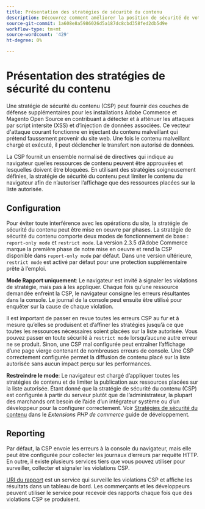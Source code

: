 ```yaml
---
title: Présentation des stratégies de sécurité du contenu
description: Découvrez comment améliorer la position de sécurité de votre boutique Adobe Commerce ou Magento Open Source à l’aide d’une stratégie de sécurité du contenu.
source-git-commit: 1a608e8a5986026d5a187dc8cbd358fed2db5d9e
workflow-type: tm+mt
source-wordcount: '429'
ht-degree: 0%

---
```



# Présentation des stratégies de sécurité du contenu

Une stratégie de sécurité du contenu (CSP) peut fournir des couches de défense supplémentaires pour les installations Adobe Commerce et Magento Open Source en contribuant à détecter et à atténuer les attaques par script intersite (XSS) et d’injection de données associées. Ce vecteur d&#39;attaque courant fonctionne en injectant du contenu malveillant qui prétend faussement provenir du site web. Une fois le contenu malveillant chargé et exécuté, il peut déclencher le transfert non autorisé de données.

La CSP fournit un ensemble normalisé de directives qui indique au navigateur quelles ressources de contenu peuvent être approuvées et lesquelles doivent être bloquées. En utilisant des stratégies soigneusement définies, la stratégie de sécurité du contenu peut limiter le contenu du navigateur afin de n’autoriser l’affichage que des ressources placées sur la liste autorisée.

## Configuration

Pour éviter toute interférence avec les opérations du site, la stratégie de sécurité du contenu peut être mise en oeuvre par phases. La stratégie de sécurité du contenu comporte deux modes de fonctionnement de base : `report-only mode` et `restrict mode`. La version 2.3.5 d’Adobe Commerce marque la première phase de notre mise en oeuvre et rend la CSP disponible dans `report-only mode` par défaut. Dans une version ultérieure, `restrict mode` est activé par défaut pour une protection supplémentaire prête à l’emploi.

**Mode Rapport uniquement**: Le navigateur est invité à signaler les violations de stratégie, mais pas à les appliquer. Chaque fois qu’une ressource demandée enfreint la CSP, le navigateur consigne les erreurs résultantes dans la console. Le journal de la console peut ensuite être utilisé pour enquêter sur la cause de chaque violation.

Il est important de passer en revue toutes les erreurs CSP au fur et à mesure qu’elles se produisent et d’affiner les stratégies jusqu’à ce que toutes les ressources nécessaires soient placées sur la liste autorisée. Vous pouvez passer en toute sécurité à `restrict mode` lorsqu’aucune autre erreur ne se produit. Sinon, une CSP mal configurée peut entraîner l’affichage d’une page vierge contenant de nombreuses erreurs de console. Une CSP correctement configurée permet la diffusion de contenu placé sur la liste autorisée sans aucun impact perçu sur les performances.

**Restreindre le mode**: Le navigateur est chargé d’appliquer toutes les stratégies de contenu et de limiter la publication aux ressources placées sur la liste autorisée. Étant donné que la stratégie de sécurité du contenu (CSP) est configurée à partir du serveur plutôt que de l’administrateur, la plupart des marchands ont besoin de l’aide d’un intégrateur système ou d’un développeur pour la configurer correctement. Voir [Stratégies de sécurité du contenu](https://developer.adobe.com/commerce/php/development/security/content-security-policies/) dans le _Extensions PHP de commerce_ guide de développement.

## Reporting

Par défaut, la CSP envoie les erreurs à la console du navigateur, mais elle peut être configurée pour collecter les journaux d’erreurs par requête HTTP. En outre, il existe plusieurs services tiers que vous pouvez utiliser pour surveiller, collecter et signaler les violations CSP.

[URI du rapport](https://report-uri.io/) est un service qui surveille les violations CSP et affiche les résultats dans un tableau de bord. Les commerçants et les développeurs peuvent utiliser le service pour recevoir des rapports chaque fois que des violations CSP se produisent.
